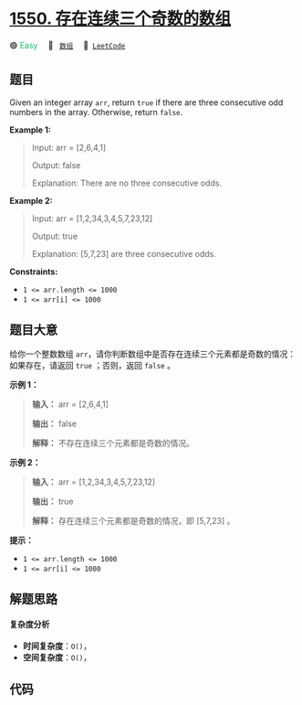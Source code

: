 # [1550. 存在连续三个奇数的数组](https://leetcode.com/problems/three-consecutive-odds)

🟢 <font color=#15bd66>Easy</font>&emsp; 🔖&ensp; [`数组`](/outline/tag/array.md)&emsp; 🔗&ensp;[`LeetCode`](https://leetcode.com/problems/three-consecutive-odds)

## 题目

Given an integer array `arr`, return `true` if there are three consecutive odd
numbers in the array. Otherwise, return `false`.



**Example 1:**

> Input: arr = [2,6,4,1]
> 
> Output: false
> 
> Explanation: There are no three consecutive odds.

**Example 2:**

> Input: arr = [1,2,34,3,4,5,7,23,12]
> 
> Output: true
> 
> Explanation: [5,7,23] are three consecutive odds.

**Constraints:**

  * `1 <= arr.length <= 1000`
  * `1 <= arr[i] <= 1000`


## 题目大意

给你一个整数数组 `arr`，请你判断数组中是否存在连续三个元素都是奇数的情况：如果存在，请返回 `true` ；否则，返回 `false` 。



**示例 1：**

> 
> 
> 
> 
> 
> **输入：** arr = [2,6,4,1]
> 
> **输出：** false
> 
> **解释：** 不存在连续三个元素都是奇数的情况。
> 
> 

**示例 2：**

> 
> 
> 
> 
> 
> **输入：** arr = [1,2,34,3,4,5,7,23,12]
> 
> **输出：** true
> 
> **解释：** 存在连续三个元素都是奇数的情况，即 [5,7,23] 。
> 
> 



**提示：**

  * `1 <= arr.length <= 1000`
  * `1 <= arr[i] <= 1000`


## 解题思路

#### 复杂度分析

- **时间复杂度**：`O()`，
- **空间复杂度**：`O()`，

## 代码

```javascript

```